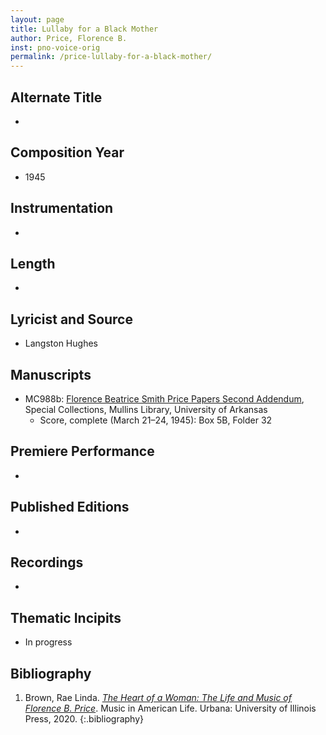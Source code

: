 ```yaml
---
layout: page
title: Lullaby for a Black Mother
author: Price, Florence B.
inst: pno-voice-orig
permalink: /price-lullaby-for-a-black-mother/
---
```


## Alternate Title
- 

## Composition Year
- 1945

## Instrumentation
- 

## Length
- 

## Lyricist and Source
- Langston Hughes

## Manuscripts
- MC988b: <a href="https://uark.as.atlas-sys.com/repositories/2/resources/696/" target="_blank">Florence Beatrice Smith Price Papers Second Addendum</a>, Special Collections, Mullins Library, University of Arkansas
    * Score, complete (March 21&ndash;24, 1945): Box 5B, Folder 32

## Premiere Performance
- 

## Published Editions
- 

## Recordings
- 

## Thematic Incipits
- In progress

## Bibliography
1. Brown, Rae Linda. <a href="https://www.worldcat.org/title/1122800180" target="_blank">*The Heart of a Woman: The Life and Music of Florence B. Price*</a>. Music in American Life. Urbana: University of Illinois Press, 2020.
{:.bibliography}